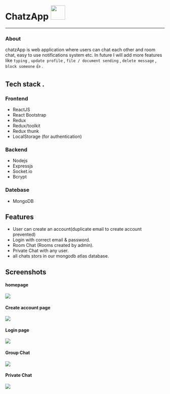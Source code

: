 # ChatzApp <img width="45px" src="https://user-images.githubusercontent.com/101489367/218701296-1c5e5eb6-b07c-46e4-8f15-9563de343c26.png" />
<hr />

 ### About 
chatzApp is web application where users can chat each other and room chat, easy to use notifications system etc. In future I will add more features like  `typing` , `update profile` , `file / document sending` , `delete message` , `block someone` :+1: .

## Tech stack .
  ### Frontend
- ReactJS
- React Bootstrap
- Redux
- Redux/toolkit
- Redux thunk
- LocalStorage (for authentication)
 ### Backend
 - Nodejs
 - Expressjs
 - Socket.io
 - Bcrypt
 ### Datebase
  - MongoDB 
  
 ## Features 
  - User can create an account(duplicate email to create account prevented)
  - Login with correct email & password.
  - Room Chat (Rooms created by admin).
  - Private Chat with any user.
  - all chats stors in our mongodb atlas database.
 
 ## Screenshots
#### homepage
<img src="https://user-images.githubusercontent.com/101489367/218694826-d26f1184-6061-4df6-9575-5bb8a704f53f.png" />

#### Create account page
<img src="https://user-images.githubusercontent.com/101489367/218695572-0170dd7b-3af1-4dde-b3eb-149712c9eca7.png" />

#### Login page
<img src="https://user-images.githubusercontent.com/101489367/218695774-e4b79229-ec39-47b1-83e1-86d1f7313c46.png" />

#### Group Chat
<img src="https://user-images.githubusercontent.com/101489367/218696971-c93a8405-a867-4c04-bf51-032c09ee058f.png" />

#### Private Chat
<img src="https://user-images.githubusercontent.com/101489367/218696269-11ecbae2-cba7-4018-9d70-6d23653396ad.png" />

